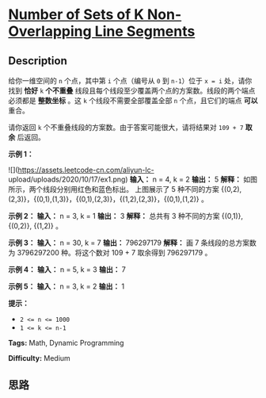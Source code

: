 # [Number of Sets of K Non-Overlapping Line Segments][title]

## Description

给你一维空间的 `n` 个点，其中第 `i` 个点（编号从 `0` 到 `n-1`）位于 `x = i` 处，请你找到 **恰好** `k`
**个不重叠** 线段且每个线段至少覆盖两个点的方案数。线段的两个端点必须都是 **整数坐标** 。这 `k` 个线段不需要全部覆盖全部 `n`
个点，且它们的端点 **可以** 重合。

请你返回 `k` 个不重叠线段的方案数。由于答案可能很大，请将结果对 `109 + 7` **取余** 后返回。

**示例 1：**

![](https://assets.leetcode-cn.com/aliyun-lc-
upload/uploads/2020/10/17/ex1.png)
            **输入：** n = 4, k = 2    **输出：** 5    **解释：** 如图所示，两个线段分别用红色和蓝色标出。    上图展示了 5 种不同的方案 {(0,2),(2,3)}，{(0,1),(1,3)}，{(0,1),(2,3)}，{(1,2),(2,3)}，{(0,1),(1,2)} 。

**示例 2：**
            **输入：** n = 3, k = 1    **输出：** 3    **解释：** 总共有 3 种不同的方案 {(0,1)}, {(0,2)}, {(1,2)} 。    

**示例 3：**
            **输入：** n = 30, k = 7    **输出：** 796297179    **解释：** 画 7 条线段的总方案数为 3796297200 种。将这个数对 109 + 7 取余得到 796297179 。    

**示例 4：**
            **输入：** n = 5, k = 3    **输出：** 7    

**示例 5：**
            **输入：** n = 3, k = 2    **输出：** 1

**提示：**

  * `2 <= n <= 1000`
  * `1 <= k <= n-1`


**Tags:** Math, Dynamic Programming

**Difficulty:** Medium

## 思路

[title]: https://leetcode-cn.com/problems/number-of-sets-of-k-non-overlapping-line-segments
